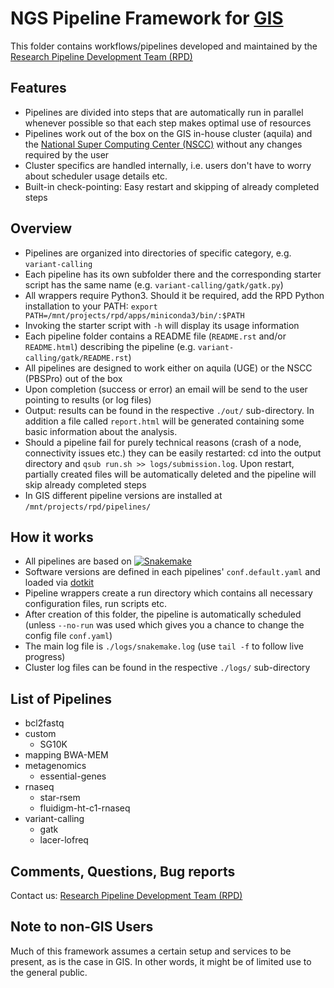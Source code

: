 # NGS Pipeline Framework for [GIS](https://www.a-star.edu.sg/gis/)


This folder contains workflows/pipelines developed and maintained by
the
[Research Pipeline Development Team (RPD)](https://www.a-star.edu.sg/gis/our-science/technology-platforms/scientific-and-research-computing-platform.aspx)


## Features

- Pipelines are divided into steps that are automatically run in parallel
  whenever possible so that each step makes optimal use of resources
- Pipelines work out of the box on the GIS in-house cluster (aquila)
  and the
  [National Super Computing Center (NSCC)](http://help.nscc.sg/)
  without any changes required by the user
- Cluster specifics are handled internally, i.e. users don't have to
  worry about scheduler usage details etc.
- Built-in check-pointing: Easy restart and skipping of already
  completed steps

## Overview

- Pipelines are organized into directories of specific category,
  e.g. `variant-calling`
- Each pipeline has its own subfolder there and the corresponding starter
  script has the same name
  (e.g. `variant-calling/gatk/gatk.py`)
- All wrappers require Python3. Should it be required, add the RPD Python
  installation to your PATH: `export
  PATH=/mnt/projects/rpd/apps/miniconda3/bin/:$PATH`
- Invoking the starter script with `-h` will display its usage
  information
- Each pipeline folder contains a README file (`README.rst` and/or
  `README.html`) describing the pipeline
  (e.g. `variant-calling/gatk/README.rst`)
- All pipelines are designed to work either on aquila (UGE) or
  the NSCC (PBSPro) out of the box
- Upon completion (success or error) an email will be send to the user
  pointing to results (or log files)
- Output: results can be found in the respective `./out/`
  sub-directory.  In addition a file called `report.html` will be
  generated containing some basic information about the analysis.
- Should a pipeline fail for purely technical reasons (crash of a
  node, connectivity issues etc.) they can be easily restarted: cd
  into the output directory and `qsub run.sh >>
  logs/submission.log`. Upon restart, partially created files will be
  automatically deleted and the pipeline will skip already completed
  steps
- In GIS different pipeline versions are installed at ``/mnt/projects/rpd/pipelines/``
  
## How it works

- All pipelines are based on [![Snakemake](https://img.shields.io/badge/snakemake-≥3.5.2-brightgreen.svg?style=flat-square)](http://snakemake.bitbucket.org)
- Software versions are defined in each pipelines' `conf.default.yaml`
  and loaded via [dotkit](https://computing.llnl.gov/?set=jobs&page=dotkit)
- Pipeline wrappers create a run directory which contains all
  necessary configuration files, run scripts etc.
- After creation of this folder, the pipeline is automatically
  scheduled (unless `--no-run` was used which gives you a chance to change the config file `conf.yaml`)
- The main log file is `./logs/snakemake.log` (use `tail -f` to follow live progress)
- Cluster log files can be found in the respective `./logs/` sub-directory


## List of Pipelines


- bcl2fastq
- custom
  - SG10K
- mapping
  BWA-MEM
- metagenomics
  - essential-genes
- rnaseq
  - star-rsem
  - fluidigm-ht-c1-rnaseq
- variant-calling
  - gatk
  - lacer-lofreq

## Comments, Questions, Bug reports

Contact us: [Research Pipeline Development Team (RPD)](mailto:rpd@gis.a-star.edu.sg)


## Note to non-GIS Users

Much of this framework assumes a certain setup and services to be
present, as is the case in GIS. In other words, it might be of limited
use to the general public.

